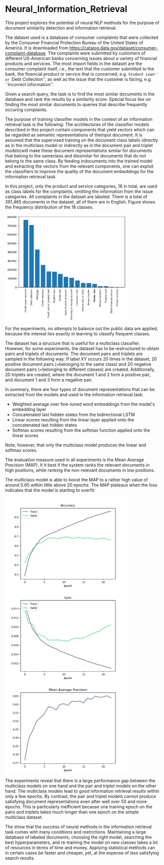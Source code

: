 # Neural_Information_Retrieval
This project explores the potential of neural NLP methods for the purpose of document similarity detection and information retrieval.

The dataset used is a database of consumer complaints that were collected by the Consumer Financial Protection Bureau of the United States of America. It is downloaded from https://catalog.data.gov/dataset/consumer-complaint-database.
The complaints were submitted by customers of different US-American banks concerning issues about a variety of financial products and services. The most import fields in the dataset are the consumer complaint itself, i.e., the text that the customer submitted to the bank, the financial product or service that is concerned, e.g. ``Student Loan'' or ``Debt Collection'', as well as the issue that the customer is facing, e.g. ``Incorrect information''.

Given a search query, the task is to find the most similar documents in the database and rank the results by a similarity score. Special focus lies on finding the most similar documents to queries that describe frequently occuring complaints.

The purpose of training classifier models in the context of an information retrieval task is the following: The architectures of the classifier models described in this project contain components that yield vectors which can be regarded as semantic representations of theinput document. It is assumed that the supervised training on the document class labels (directly as in the multiclass model or indirectly as in the document pair and triplet models)will make these document representations similar for documents that belong to the sameclass and dissimilar for documents that do not belong to the same class. By feeding indocuments into the trained model and extracting the vectors from the relevant components, one can exploit the classifiers to improve the quality of the document embeddings for the information retrieval task.

In this project, only the product and service categories, 18 in total, are used as class labels for the complaints, omitting the information from the issue categories. All complaints in the dataset are labeled. There is a total of 391,465 documents in the dataset, all of them are in English. Figure shows the frequency distribution of the 18 classes.

<img src="https://github.com/Janinanu/Neural_Information_Retrieval/blob/master/src/public_class_distr.png" width="400" height="350" align="middle" />

For the experiments, no attempts to balance out the public data are applied, because the interest lies exactly in learning to classify frequent classes.

The dataset has a structure that is useful for a multiclass classifier. However, for some experiments, the dataset has to be restructured to obtain pairs and triplets of documents. 
The document pairs and triplets are sampled in the following way:
If label XY occurs 20 times in the dataset, 20 positive document pairs (=belonging to the same class) and 20 negative document pairs (=belonging to different classes) are created. Additionally, 20 triplets are created, where the document 1 and 2 form a positive pair, and document 1 and 3 form a negative pair.

In summary, there are four types of document representations that can be extracted from the models and used in the information retrieval task:
- Weighted average over fine-tuned word embeddings from the model's embedding layer
- Concatenated last hidden states from the bidirectional LSTM
- Linear scores resulting from the linear layer applied onto the concatenated last hidden states
- Softmax scores resulting from the softmax function applied onto the linear scores

Note, however, that only the multiclass model produces the linear and softmax scores.

The evaluation measure used in all experiments is the Mean Average Precision (MAP). It it best if the system ranks the relevant documents in high positions, while ranking the non-relevant documents in low positions.

The multiclass model is able to boost the MAP to a rather high value of around 0.65 within little above 20 epochs. The
MAP plateaus when the loss indicates that the model is starting to overfit:

<img src="https://github.com/Janinanu/Neural_Information_Retrieval/blob/master/src/public_mucl_acc.png" width="400" height="300" align="middle" />
<img src="https://github.com/Janinanu/Neural_Information_Retrieval/blob/master/src/public_mucl_loss.png" width="400" height="300" align="middle" />
<img src="https://github.com/Janinanu/Neural_Information_Retrieval/blob/master/src/public_mucl_map.png" width="400" height="300" align="middle"/>

The experiments reveal that there is a large performance gap between the multiclass models on one hand and the pair and triplet models on the other hand. The multiclass models lead to good information retrieval results within only a few epochs. By contrast, the pair and triplet models cannot produce satisfying document representations even after well over 50 and more epochs. This is particularly inefficient because one training epoch on the pairs and triplets takes much longer than one epoch on the simple multiclass dataset.

The show that the success of neural methods in the information retrieval task comes with many conditions and restrictions. Maintaining a large database of labeled documents, choosing the right model, searching the best hyperparameters, and re-training the model on new classes takes a lot of resources in terms of time and money. Applying statistical methods can in certain cases be faster and cheaper, yet, at the expense of less satisfying search results.
